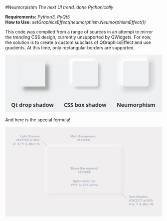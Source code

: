 #Neumorpishm
_The next UI trend, done Pythonically_  
  
**Requirements:** _Python3, PyQt5_  
**How to Use:** _setGraphicsEffect(neumorphism.NeumorphismEffect())_  
  
This code was compiled from a range of sources in an attempt to mirror  
the trending CSS design, currently unsupported by QWidgets. For now,  
the solution is to create a custom subclass of QGraphicsEffect and use  
gradients. At this time, only rectangular borders are supported.  
  
![Alt text](/images/Comparison.png)  
  
And here is the special formula!  

![Alt text](/images/Specs.jpeg)  